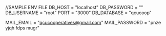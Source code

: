//SAMPLE ENV FILE
DB_HOST = "localhost"
DB_PASSWORD = ""
DB_USERNAME = "root"
PORT = "3000"
DB_DATABASE = "qcucoop"

MAIL_EMAIL = "qcucooperatives@gmail.com"
MAIL_PASSWORD = "pnze yjqh fdps mugr"
